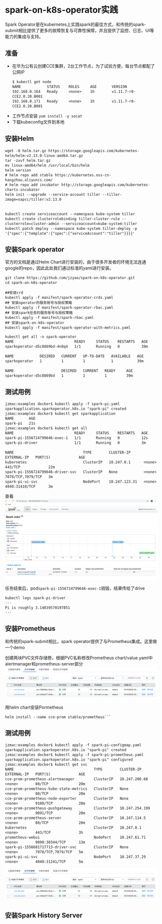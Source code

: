 # spark-on-k8s-operator实践

Spark Operator是在kubernetes上实践spark的最佳方式，和传统的spark-submit相比提供了更多的故障恢复与可靠性保障，并且提供了监控、日志、UI等能力的集成与支持。

## 准备
- 在华为公有云创建CCE集群，2台工作节点，为了试验方便，每台节点都配了公网IP
  ```
  $ kubectl get node
  NAME            STATUS    ROLES     AGE       VERSION
  192.168.0.164   Ready     <none>    1h        v1.11.7-r0-CCE2.0.20.B001
  192.168.0.171   Ready     <none>    1h        v1.11.7-r0-CCE2.0.20.B001
  ```
- 工作节点安装 `yum install -y socat`
- 下载kubeconfig文件到本地





## 安装Helm
```
wget -O helm.tar.gz https://storage.googleapis.com/kubernetes-helm/helm-v2.13.0-linux-amd64.tar.gz
tar -zxvf helm.tar.gz
mv linux-amd64/helm /usr/local/bin/helm
helm version
# helm repo add stable https://kubernetes.oss-cn-hangzhou.aliyuncs.com/
# helm repo add incubator http://storage.googleapis.com/kubernetes-charts-incubator
helm init --upgrade --service-account tiller --tiller-image=sapcc/tiller:v2.13.0


kubectl create serviceaccount --namespace kube-system tiller
kubectl create clusterrolebinding tiller-cluster-rule --clusterrole=cluster-admin --serviceaccount=kube-system:tiller
kubectl patch deploy --namespace kube-system tiller-deploy -p '{"spec":{"template":{"spec":{"serviceAccount":"tiller"}}}}'

```

## 安装Spark operator
官方的文档是通过Helm Chart进行安装的，由于很多开发者的环境无法连通google的repo，因此此处我们通过标准的yaml进行安装。
```
git clone https://github.com/jzyao/spark-on-k8s-operator.git
cd spark-on-k8s-operator

##安装crd
kubectl apply -f manifest/spark-operator-crds.yaml 
## 安装operator的服务账号与授权策略
kubectl apply -f manifest/spark-operator-rbac.yaml 
## 安装spark任务的服务账号与授权策略
kubectl apply -f manifest/spark-rbac.yaml 
## 安装spark-on-k8s-operator 
kubectl apply -f manifest/spark-operator-with-metrics.yaml
```

```
kubectl get all -n spark-operator
NAME                            READY     STATUS    RESTARTS   AGE
sparkoperator-d5c8869bd-4n8q4   1/1       Running   0          39m

NAME            DESIRED   CURRENT   UP-TO-DATE   AVAILABLE   AGE
sparkoperator   1         1         1            1           39m

NAME                      DESIRED   CURRENT   READY     AGE
sparkoperator-d5c8869bd   1         1         1         39m
```

## 测试用例
```
jzmac:examples docker$ kubectl apply -f spark-pi.yaml
sparkapplication.sparkoperator.k8s.io "spark-pi" created
jzmac:examples docker$ kubectl get sparkapplication
NAME       AGE
spark-pi   21s
jzmac:examples docker$ kubectl get all
NAME                            READY     STATUS    RESTARTS   AGE
spark-pi-1556724799646-exec-1   1/1       Running   0          12s
spark-pi-driver                 1/1       Running   0          3m

NAME                                TYPE        CLUSTER-IP      EXTERNAL-IP   PORT(S)             AGE
kubernetes                          ClusterIP   10.247.0.1      <none>        443/TCP             22m
spark-pi-1556724799646-driver-svc   ClusterIP   None            <none>        7078/TCP,7079/TCP   3m
spark-pi-ui-svc                     NodePort    10.247.123.31   <none>        4040:31410/TCP      3m
```
查看
![pi](/pic/pi.png?raw=true "pi")

任务结束后，pod`spark-pi-1556724799646-exec-1`销毁，结果传给了drive
```
kubectl logs spark-pi-driver
···
Pi is roughly 3.14039570197851
···
```

##  安装Prometheus
和传统的spark-submit相比，spark operator提供了与Prometheus集成。这里做一个demo

创建两块PVC文件存储卷，根据PVC名称修改Prometheus chart/value.yaml中alertmanager和prometheus-server部分
   ![sfs](/pic/sfs.png?raw=true "sfs")

用helm chart安装Pormetheus
```
helm install --name cce-prom stable/prometheus```
```
## 测试用例
```
jzmac:examples docker$ kubectl apply -f spark-pi-configmap.yaml
sparkapplication.sparkoperator.k8s.io "spark-pi" created
jzmac:examples docker$ kubectl apply -f spark-pi-prometheus.yaml
sparkapplication.sparkoperator.k8s.io "spark-pi" configured
jzmac:examples docker$ kubectl get svc
NAME                                     TYPE        CLUSTER-IP       EXTERNAL-IP   PORT(S)             AGE
cce-prom-prometheus-alertmanager         ClusterIP   10.247.200.68    <none>        80/TCP              20m
cce-prom-prometheus-kube-state-metrics   ClusterIP   None             <none>        80/TCP              20m
cce-prom-prometheus-node-exporter        ClusterIP   None             <none>        9100/TCP            20m
cce-prom-prometheus-pushgateway          ClusterIP   10.247.254.199   <none>        9091/TCP            20m
cce-prom-prometheus-server               ClusterIP   10.247.114.5     <none>        80/TCP              20m
kubernetes                               ClusterIP   10.247.0.1       <none>        443/TCP             3h
prometheus-webui                         NodePort    10.247.61.71     <none>        9090:30344/TCP      13m
spark-pi-1556681717713-driver-svc        ClusterIP   None             <none>        7078/TCP,7079/TCP   5m
spark-pi-ui-svc                          NodePort    10.247.37.29     <none>        4040:31241/TCP      5m
```
![sfs](/pic/sfs.png?raw=true "sfs")


## 安装Spark History Server

